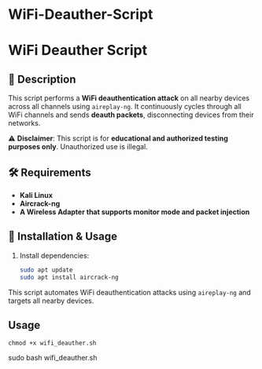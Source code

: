 # WiFi-Deauther-Script
# WiFi Deauther Script

## 📌 Description
This script performs a **WiFi deauthentication attack** on all nearby devices across all channels using `aireplay-ng`. It continuously cycles through all WiFi channels and sends **deauth packets**, disconnecting devices from their networks.

⚠️ **Disclaimer**: This script is for **educational and authorized testing purposes only**. Unauthorized use is illegal.

## 🛠️ Requirements
- **Kali Linux**
- **Aircrack-ng**
- **A Wireless Adapter that supports monitor mode and packet injection**

## 🚀 Installation & Usage
1. Install dependencies:
   ```sh
   sudo apt update
   sudo apt install aircrack-ng
This script automates WiFi deauthentication attacks using `aireplay-ng` and targets all nearby devices.

## Usage
```
chmod +x wifi_deauther.sh
```
sudo bash wifi_deauther.sh
```
